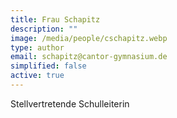 ```yaml
---
title: Frau Schapitz
description: ""
image: /media/people/cschapitz.webp
type: author
email: schapitz@cantor-gymnasium.de
simplified: false
active: true
---
```

Stellvertretende Schulleiterin
